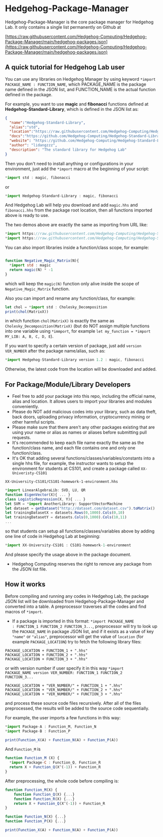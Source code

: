 # Hedgehog-Package-Manager

Hedgehog-Package-Manager is the core package manager for Hedgehog Lab. It only contains a single list permanently on Github at

[https://raw.githubusercontent.com/Hedgehog-Computing/Hedgehog-Package-Manager/main/hedgehog-packages.json](https://raw.githubusercontent.com/Hedgehog-Computing/Hedgehog-Package-Manager/main/hedgehog-packages.json)

## A quick tutorial for Hedgehog Lab user

You can use any libraries on Hedgehog Manager by using keyword <code>*import PACKAGE_NAME : FUNCTION_NAME</code>, which PACKAGE_NAME is the package name defined in the JSON list, and FUNCTION_NAME is the actual function defined in the package.

For example, you want to use **magic** and **fibonacci** functions defined at **Hedgehog-Standard-Library**, which is defined in the JSON list as:

```json
{
  "name":"Hedgehog-Standard-Library",
  "alias":"std",
  "location":"https://raw.githubusercontent.com/Hedgehog-Computing/Hedgehog-Standard-Library/main/",
  "docs":"https://github.com/Hedgehog-Computing/Hedgehog-Standard-Library/blob/main/README.md",
  "website": "https://github.com/Hedgehog-Computing/Hedgehog-Standard-Library",
  "author": "lidangzzz",
  "description": "The standard library for Hedgehog Lab"
}
```

Then you don't need to install anything or configurations in your environment, just add the <code>*import</code> macro at the beginning of your script:

```javascript
*import std : magic, fibonacci
```

or 

```javascript
*import Hedgehog-Standard-Library : magic, fibonacci
```

And Hedgehog Lab will help you download and add <code>magic.hhs</code> and <code>fibonacci.hhs</code> from the package root location, then all functions imported above is ready to use.

The two demos above are exactly the same as importing from URL like:

```javascript
*import https://raw.githubusercontent.com/Hedgehog-Computing/Hedgehog-Standard-Library/main/magic.hhs
*import https://raw.githubusercontent.com/Hedgehog-Computing/Hedgehog-Standard-Library/main/fibonacci.hhs
```

You can also import libraries inside a function/class scope, for example:

```javascript

function Negative_Magic_Matrix(N){
  *import std : magic
  return magic(N) * -1
}

```

which will keep the <code>magic(N)</code> function only alive inside the scope of <code>Negative_Magic_Matrix</code> function.

Also you can import and rename any function/class, for example:

```javascript
let chol = *import std : Cholesky_Decomposition
print(chol(MatrixX))
```

in which function <code>chol(MatrixX)</code> is exactly the same as <code>Cholesky_Decomposition(MatrixX)</code> (but do NOT assign multiple functions into one variable using <code>*immport</code>, for example <code>let my_function = *import MY_LIB: A, B, C, D, E</code>). 

If you want to specify a certain version of package, just add <code>version VER_NUMBER</code> after the package name/alias, such as:

```javascript
*import Hedgehog-Standard-Library version 1.2 : magic, fibonacci
```

Otherwise, the latest code from the location will be downloaded and added.

## For Package/Module/Library Developers

- Feel free to add your package into this repo, including the official name, alias and location. It allows users to import your libraries and modules conveniently.
- Please do NOT add malicious codes into your library, such as data theft, back doors, uploading privacy information, cryptocurrency mining or other harmful scripts.
- Please make sure that there aren't any other packages existing that are using your name or alias as names or aliases before submitting pull requests.
- It's recommended to keep each file name exactly the same as the function/class name, and each file contains one and only one function/class.
- It's OK that adding several functions/classes/variables/constants into a single hhs file, for example, the instructor wants to setup the environment for students at CS101, and create a package called <code>XX-Univeristy-CS101</code>

<code>XX-University-CS101/CS101-homework-1-environment.hhs</code>

```javascript
*import LinearAlgebraLib: SVD, LU, QR
function EigenVector(X){ ... }
class LogisticRegression(X, Y){ ... }
let SVM = *import AnotherLibrary: SupportVectorMachine
let dataset = getDataset("http://dataset.com/dataset.csv").toMatrix()
let trainingDatasetX = datasets.Rows(0,1000).Cols(0,10)
let trainingDatasetY = datasets.Cols(0,1000).Cols(10,11)
...
```

so that students can setup all functions/classes/variables above by adding one line of code in Hedgehog Lab at beginning:
```javascript
*import XX-University-CS101 : CS101-homework-1-environment
```

And please specify the usage above in the package document. 

- Hedgehog Computing reserves the right to remove any package from the JSON list file.

## How it works

Before compiling and running any codes in Hedgehog Lab, the package JSON list will be downloaded from Hedgehog-Package-Manager and converted into a table. A preprocessor traverses all the codes and find macros of <code>*import</code>. 

- If a package is imported in this format: <code>*import PACKAGE_NAME : FUNCTION_1 FUNCTION_2 FUNCTION_3...</code>, preprocessor will try to look up the <code>PACKAGE_NAME</code> in package JSON list, and if it exists as a value of key <code>"name"</code> or <code>"alias"</code>, preprocessor will get the value of <code>location</code> (for example <code>PACKAGE_LOCATION</code>) try to fetch the following library files:

```
PACKAGE_LOCATION + FUNCTION_1 + ".hhs"
PACKAGE_LOCATION + FUNCTION_2 + ".hhs"
PACKAGE_LOCATION + FUNCTION_3 + ".hhs"
```

or with version number if user specify it in this way <code>*import PACKAGE_NAME version VER_NUMBER: FUNCTION_1 FUNCTION_2 FUNCTION_3...</code>

```
PACKAGE_LOCATION + "VER_NUMBER/" + FUNCTION_1 + ".hhs"
PACKAGE_LOCATION + "VER_NUMBER/" + FUNCTION_2 + ".hhs"
PACKAGE_LOCATION + "VER_NUMBER/" + FUNCTION_3 + ".hhs"
```

and process these source code files recursively. After all of the files preprocessed, the results will be added to the source code sequentially. 

For example, the user imports a few functions in this way:

```javascript
*import Package-A : Function_M, Function_N
*import Package-B : Function_P

print(Function_X(A) + Function_N(A) + Function_P(A))
```

And <code>Function_M</code> is 
```javascript
function Function_M (X) {
  *import Package-C : Function_Q, Function_R
  return X + Function_Q(X^(-1)) + Function_R
}
```

After preprocessing, the whole code before compiling is:

```javascript
function Function_M(X) { 
    function Function_Q(X) {...}
    function Function_R(X) {...}
    return X + Function_Q(X^(-1)) + Function_R
}

function Function_N(X) {...}
function Function_P(X) {...}

print(Function_X(A) + Function_N(A) + Function_P(A))
```


